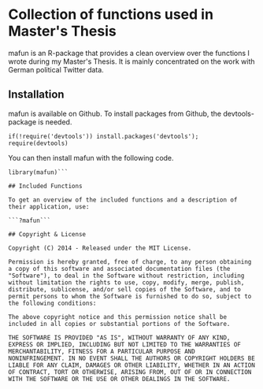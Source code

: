 # Collection of functions used in Master's Thesis

mafun is an R-package that provides a clean overview over the functions I wrote during my Master's Thesis. It is mainly concentrated on the work with German political Twitter data.

## Installation

mafun is available on Github. To install packages from Github, the devtools-package is needed.


```if(!require('devtools')) install.packages('devtools'); require(devtools)```

You can then install mafun with the following code.

```if(!require('mafun')) install_github('s0eren/mafun', 's0eren')
library(mafun)```

## Included Functions

To get an overview of the included functions and a description of their application, use:

```?mafun```

## Copyright & License

Copyright (C) 2014 - Released under the MIT License.

Permission is hereby granted, free of charge, to any person obtaining a copy of this software and associated documentation files (the "Software"), to deal in the Software without restriction, including without limitation the rights to use, copy, modify, merge, publish, distribute, sublicense, and/or sell copies of the Software, and to permit persons to whom the Software is furnished to do so, subject to the following conditions:

The above copyright notice and this permission notice shall be included in all copies or substantial portions of the Software.

THE SOFTWARE IS PROVIDED "AS IS", WITHOUT WARRANTY OF ANY KIND, EXPRESS OR IMPLIED, INCLUDING BUT NOT LIMITED TO THE WARRANTIES OF MERCHANTABILITY, FITNESS FOR A PARTICULAR PURPOSE AND
NONINFRINGEMENT. IN NO EVENT SHALL THE AUTHORS OR COPYRIGHT HOLDERS BE LIABLE FOR ANY CLAIM, DAMAGES OR OTHER LIABILITY, WHETHER IN AN ACTION OF CONTRACT, TORT OR OTHERWISE, ARISING FROM, OUT OF OR IN CONNECTION WITH THE SOFTWARE OR THE USE OR OTHER DEALINGS IN THE SOFTWARE.